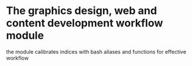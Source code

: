 # The graphics design, web and content development workflow module


the module calibrates indices with bash aliases and functions for effective workflow

